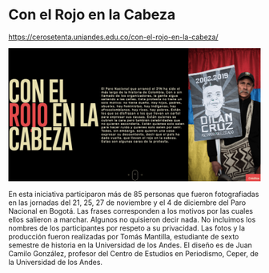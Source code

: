 # Con el Rojo en la Cabeza

https://cerosetenta.uniandes.edu.co/con-el-rojo-en-la-cabeza/

![Con el Rojo en la Cabeza](con-el-rojo-en-la-cabeza.png)

En esta iniciativa participaron más de 85 personas que fueron fotografiadas en las jornadas del 21, 25, 27 de noviembre y el 4 de diciembre del Paro Nacional en Bogotá. Las frases corresponden a los motivos por las cuales ellos salieron a marchar. Algunos no quisieron decir nada. No incluimos los nombres de los participantes por respeto a su privacidad. Las fotos y la producción fueron realizadas por Tomás Mantilla, estudiante de sexto semestre de historia en la Universidad de los Andes. El diseño es de Juan Camilo González, profesor del Centro de Estudios en Periodismo, Ceper, de la Universidad de los Andes.
